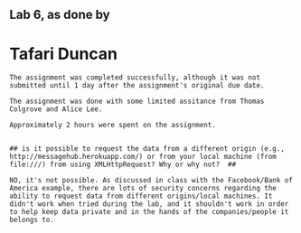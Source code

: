 
## Lab 6, as done by
# Tafari Duncan

    The assignment was completed successfully, although it was not submitted until 1 day after the assignment's original due date.

    The assignment was done with some limited assitance from Thomas Colgrove and Alice Lee. 

    Approximately 2 hours were spent on the assignment.


    ## is it possible to request the data from a different origin (e.g., http://messagehub.herokuapp.com/) or from your local machine (from file:///) from using XMLHttpRequest? Why or why not?  ##

    NO, it's not possible. As discussed in class with the Facebook/Bank of America example, there are lots of security concerns regarding the ability to request data from different origins/local machines. It didn't work when tried during the lab, and it shouldn't work in order to help keep data private and in the hands of the companies/people it belongs to.
